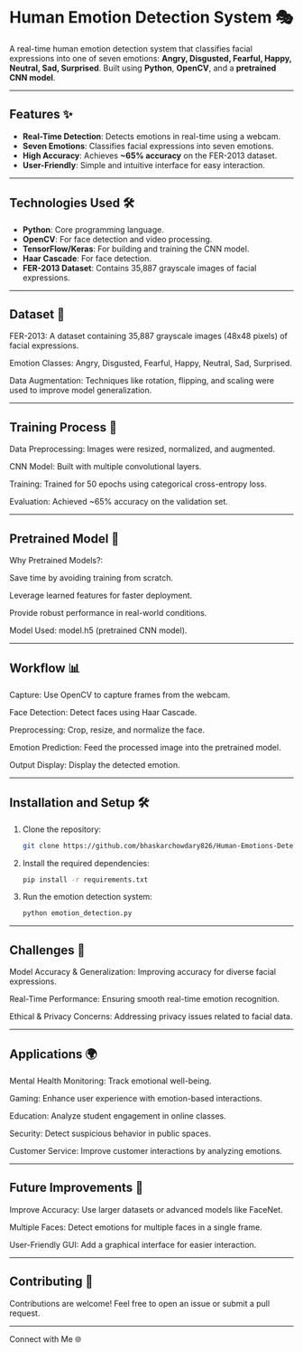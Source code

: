 # Human Emotion Detection System 🎭

A real-time human emotion detection system that classifies facial expressions into one of seven emotions: **Angry, Disgusted, Fearful, Happy, Neutral, Sad, Surprised**. Built using **Python**, **OpenCV**, and a **pretrained CNN model**.

---

## Features ✨
- **Real-Time Detection**: Detects emotions in real-time using a webcam.
- **Seven Emotions**: Classifies facial expressions into seven emotions.
- **High Accuracy**: Achieves **~65% accuracy** on the FER-2013 dataset.
- **User-Friendly**: Simple and intuitive interface for easy interaction.

---

## Technologies Used 🛠️
- **Python**: Core programming language.
- **OpenCV**: For face detection and video processing.
- **TensorFlow/Keras**: For building and training the CNN model.
- **Haar Cascade**: For face detection.
- **FER-2013 Dataset**: Contains 35,887 grayscale images of facial expressions.


---
## Dataset 📂
FER-2013: A dataset containing 35,887 grayscale images (48x48 pixels) of facial expressions.

Emotion Classes: Angry, Disgusted, Fearful, Happy, Neutral, Sad, Surprised.

Data Augmentation: Techniques like rotation, flipping, and scaling were used to improve model generalization.

---

## Training Process 🧠
Data Preprocessing: Images were resized, normalized, and augmented.

CNN Model: Built with multiple convolutional layers.

Training: Trained for 50 epochs using categorical cross-entropy loss.

Evaluation: Achieved ~65% accuracy on the validation set.


---

## Pretrained Model 🤖
Why Pretrained Models?:

Save time by avoiding training from scratch.

Leverage learned features for faster deployment.

Provide robust performance in real-world conditions.

Model Used: model.h5 (pretrained CNN model).


---


## Workflow 📊
Capture: Use OpenCV to capture frames from the webcam.

Face Detection: Detect faces using Haar Cascade.

Preprocessing: Crop, resize, and normalize the face.

Emotion Prediction: Feed the processed image into the pretrained model.

Output Display: Display the detected emotion.

---

## Installation and Setup 🛠️
1. Clone the repository:
   ```bash
   git clone https://github.com/bhaskarchowdary826/Human-Emotions-Detector_AI.git

2. Install the required dependencies:
   ```bash
   pip install -r requirements.txt

3. Run the emotion detection system:
   ```bash
   python emotion_detection.py


---

## Challenges 🚧
Model Accuracy & Generalization: Improving accuracy for diverse facial expressions.

Real-Time Performance: Ensuring smooth real-time emotion recognition.

Ethical & Privacy Concerns: Addressing privacy issues related to facial data.

---

## Applications 🌍
Mental Health Monitoring: Track emotional well-being.

Gaming: Enhance user experience with emotion-based interactions.

Education: Analyze student engagement in online classes.

Security: Detect suspicious behavior in public spaces.

Customer Service: Improve customer interactions by analyzing emotions.


---

## Future Improvements 🔮
Improve Accuracy: Use larger datasets or advanced models like FaceNet.

Multiple Faces: Detect emotions for multiple faces in a single frame.

User-Friendly GUI: Add a graphical interface for easier interaction.

---

## Contributing 🤝
Contributions are welcome! Feel free to open an issue or submit a pull request.

---

Connect with Me 🌐



